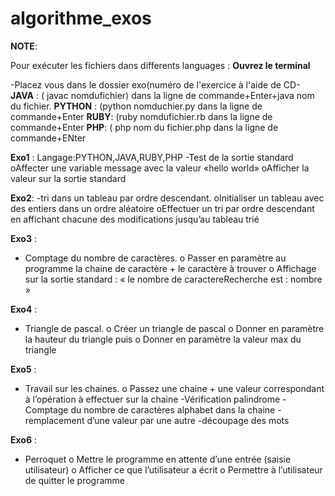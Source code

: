 # algorithme_exos

**NOTE**: 

Pour exécuter les fichiers dans differents languages :
**Ouvrez le terminal**

-Placez vous dans le dossier exo(numéro de l'exercice à l'aide de CD-
**JAVA** : ( javac nomdufichier) dans la ligne de commande+Enter+java nom du fichier.
**PYTHON** : (python nomduchier.py dans la ligne de commande+Enter
**RUBY**: (ruby nomdufichier.rb dans la ligne de commande+Enter
**PHP**: ( php nom du fichier.php dans la ligne de commande+ENter


**Exo1** : Langage:PYTHON,JAVA,RUBY,PHP
-Test de la sortie standard
oAffecter une variable message avec la valeur «hello world»
oAfficher la valeur sur la sortie standard


**Exo2**:
-tri dans un tableau par ordre descendant.
oInitialiser un tableau avec des entiers dans un ordre aléatoire
oEffectuer un tri par ordre descendant en affichant chacune des modifications jusqu’au tableau trié

**Exo3** :
- Comptage du nombre de caractères.
o Passer en paramètre au programme la chaine de caractère + le caractère à trouver
o Affichage sur la sortie standard : « le nombre de caractereRecherche est : nombre »

**Exo4** :
- Triangle de pascal.
o Créer un triangle de pascal
o Donner en paramètre la hauteur du triangle puis
o Donner en paramètre la valeur max du triangle

**Exo5** :
- Travail sur les chaines.
o Passez une chaine + une valeur correspondant à l’opération à effectuer sur la chaine
-Vérification palindrome
-Comptage du nombre de caractères alphabet dans la chaine
-remplacement d’une valeur par une autre
-découpage des mots

**Exo6** :
- Perroquet
o Mettre le programme en attente d’une entrée (saisie utilisateur)
o Afficher ce que l’utilisateur a écrit
o Permettre à l’utilisateur de quitter le programme


